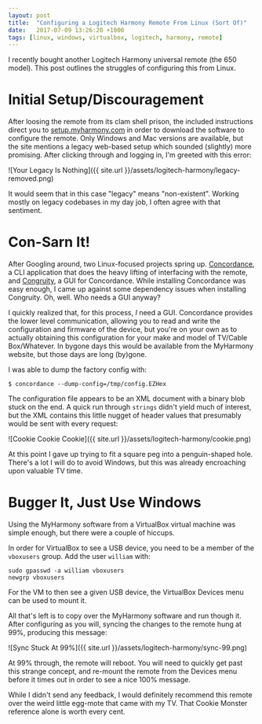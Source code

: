 ```yaml
---
layout: post
title:  "Configuring a Logitech Harmony Remote From Linux (Sort Of)"
date:   2017-07-09 13:26:20 +1000
tags: [linux, windows, virtualbox, logitech, harmony, remote]
---
```


I recently bought another Logitech Harmony universal remote (the 650 model). This post outlines the struggles of configuring this from Linux.

# Initial Setup/Discouragement

After loosing the remote from its clam shell prison, the included instructions direct you to [setup.myharmony.com](https://setup.myharmony.com) in order to download the software to configure the remote. Only Windows and Mac versions are available, but the site mentions a legacy web-based setup which sounded (slightly) more promising. After clicking through and logging in, I'm greeted with this error:

![Your Legacy Is Nothing]({{ site.url }}/assets/logitech-harmony/legacy-removed.png)

It would seem that in this case "legacy" means "non-existent". Working mostly on legacy codebases in my day job, I often agree with that sentiment.

# Con-Sarn It!

After Googling around, two Linux-focused projects spring up. [Concordance](https://github.com/jaymzh/concordance), a CLI application that does the heavy lifting of interfacing with the remote, and [Congruity](https://sourceforge.net/projects/congruity/), a GUI for Concordance. While installing Concordance was easy enough, I came up against some dependency issues when installing Congruity. Oh, well. Who needs a GUI anyway?

I quickly realized that, for this process, _I_ need a GUI. Concordance provides the lower level communication, allowing you to read and write the configuration and firmware of the device, but you're on your own as to actually obtaining this configuration for your make and model of TV/Cable Box/Whatever. In bygone days this would be available from the MyHarmony website, but those days are long (by)gone.

I was able to dump the factory config with:

```
$ concordance --dump-config=/tmp/config.EZHex
```

The configuration file appears to be an XML document with a binary blob stuck on the end. A quick run through `strings` didn't yield much of interest, but the XML contains this little nugget of header values that presumably would be sent with every request:

![Cookie Cookie Cookie]({{ site.url }}/assets/logitech-harmony/cookie.png)

At this point I gave up trying to fit a square peg into a penguin-shaped hole. There's a lot I will do to avoid Windows, but this was already encroaching upon valuable TV time.

# Bugger It, Just Use Windows

Using the MyHarmony software from a VirtualBox virtual machine was simple enough, but there were a couple of hiccups.

In order for VirtualBox to see a USB device, you need to be a member of the `vboxusers` group. Add the user `william` with:

```
sudo gpasswd -a william vboxusers
newgrp vboxusers
```

For the VM to then see a given USB device, the VirtualBox Devices menu can be used to mount it.

All that's left is to copy over the MyHarmony software and run though it. After configuring as you will, syncing the changes to the remote hung at 99%, producing this message:

![Sync Stuck At 99%]({{ site.url }}/assets/logitech-harmony/sync-99.png)

At 99% through, the remote will reboot. You will need to quickly get past this strange concept, and re-mount the remote from the Devices menu before it times out in order to see a nice 100% message.

While I didn't send any feedback, I would definitely recommend this remote over the weird little egg-mote that came with my TV. That Cookie Monster reference alone is worth every cent.
